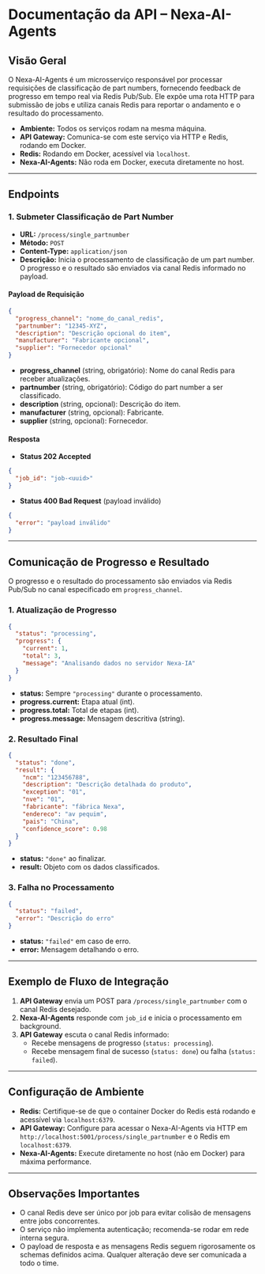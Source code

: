 # Documentação da API – Nexa-AI-Agents

## Visão Geral

O Nexa-AI-Agents é um microsserviço responsável por processar requisições de classificação de part numbers, fornecendo feedback de progresso em tempo real via Redis Pub/Sub. Ele expõe uma rota HTTP para submissão de jobs e utiliza canais Redis para reportar o andamento e o resultado do processamento.

- **Ambiente:** Todos os serviços rodam na mesma máquina.
- **API Gateway:** Comunica-se com este serviço via HTTP e Redis, rodando em Docker.
- **Redis:** Rodando em Docker, acessível via `localhost`.
- **Nexa-AI-Agents:** Não roda em Docker, executa diretamente no host.

---

## Endpoints

### 1. Submeter Classificação de Part Number

- **URL:** `/process/single_partnumber`
- **Método:** `POST`
- **Content-Type:** `application/json`
- **Descrição:** Inicia o processamento de classificação de um part number. O progresso e o resultado são enviados via canal Redis informado no payload.

#### Payload de Requisição

```json
{
  "progress_channel": "nome_do_canal_redis",
  "partnumber": "12345-XYZ",
  "description": "Descrição opcional do item",
  "manufacturer": "Fabricante opcional",
  "supplier": "Fornecedor opcional"
}
```

- **progress_channel** (string, obrigatório): Nome do canal Redis para receber atualizações.
- **partnumber** (string, obrigatório): Código do part number a ser classificado.
- **description** (string, opcional): Descrição do item.
- **manufacturer** (string, opcional): Fabricante.
- **supplier** (string, opcional): Fornecedor.

#### Resposta

- **Status 202 Accepted**

```json
{
  "job_id": "job-<uuid>"
}
```

- **Status 400 Bad Request** (payload inválido)

```json
{
  "error": "payload inválido"
}
```

---

## Comunicação de Progresso e Resultado

O progresso e o resultado do processamento são enviados via Redis Pub/Sub no canal especificado em `progress_channel`.

### 1. Atualização de Progresso

```json
{
  "status": "processing",
  "progress": {
    "current": 1,
    "total": 3,
    "message": "Analisando dados no servidor Nexa-IA"
  }
}
```

- **status:** Sempre `"processing"` durante o processamento.
- **progress.current:** Etapa atual (int).
- **progress.total:** Total de etapas (int).
- **progress.message:** Mensagem descritiva (string).

### 2. Resultado Final

```json
{
  "status": "done",
  "result": {
    "ncm": "123456788",
    "description": "Descrição detalhada do produto",
    "exception": "01",
    "nve": "01",
    "fabricante": "fábrica Nexa",
    "endereco": "av pequim",
    "pais": "China",
    "confidence_score": 0.98
  }
}
```

- **status:** `"done"` ao finalizar.
- **result:** Objeto com os dados classificados.

### 3. Falha no Processamento

```json
{
  "status": "failed",
  "error": "Descrição do erro"
}
```

- **status:** `"failed"` em caso de erro.
- **error:** Mensagem detalhando o erro.

---

## Exemplo de Fluxo de Integração

1. **API Gateway** envia um POST para `/process/single_partnumber` com o canal Redis desejado.
2. **Nexa-AI-Agents** responde com `job_id` e inicia o processamento em background.
3. **API Gateway** escuta o canal Redis informado:
   - Recebe mensagens de progresso (`status: processing`).
   - Recebe mensagem final de sucesso (`status: done`) ou falha (`status: failed`).

---

## Configuração de Ambiente

- **Redis:** Certifique-se de que o container Docker do Redis está rodando e acessível via `localhost:6379`.
- **API Gateway:** Configure para acessar o Nexa-AI-Agents via HTTP em `http://localhost:5001/process/single_partnumber` e o Redis em `localhost:6379`.
- **Nexa-AI-Agents:** Execute diretamente no host (não em Docker) para máxima performance.

---

## Observações Importantes

- O canal Redis deve ser único por job para evitar colisão de mensagens entre jobs concorrentes.
- O serviço não implementa autenticação; recomenda-se rodar em rede interna segura.
- O payload de resposta e as mensagens Redis seguem rigorosamente os schemas definidos acima. Qualquer alteração deve ser comunicada a todo o time.
